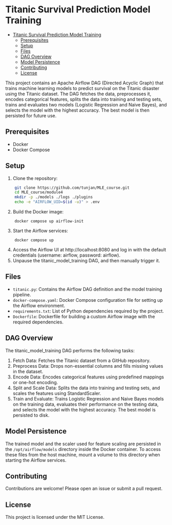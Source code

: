 # Titanic Survival Prediction Model Training

<!--toc:start-->
- [Titanic Survival Prediction Model Training](#titanic-survival-prediction-model-training)
  - [Prerequisites](#prerequisites)
  - [Setup](#setup)
  - [Files](#files)
  - [DAG Overview](#dag-overview)
  - [Model Persistence](#model-persistence)
  - [Contributing](#contributing)
  - [License](#license)
<!--toc:end-->

This project contains an Apache Airflow DAG (Directed Acyclic Graph) that trains machine learning models to predict survival on the Titanic disaster using the Titanic dataset. The DAG fetches the data, preprocesses it, encodes categorical features, splits the data into training and testing sets, trains and evaluates two models (Logistic Regression and Naive Bayes), and selects the model with the highest accuracy. The best model is then persisted for future use.

## Prerequisites

- Docker
- Docker Compose

## Setup

  1. Clone the repository:
```bash
    git clone https://github.com/tunjan/MLE_course.git
    cd MLE_course/module4
    mkdir -p ./models ./logs ./plugins
    echo -e "AIRFLOW_UID=$(id -u)" > .env
```
  2. Build the Docker image:
```docker
    docker compose up airflow-init
```

  3. Start the Airflow services:
```docker
    docker compose up
```
  4. Access the Airflow UI at http://localhost:8080 and log in with the default credentials (username: airflow, password: airflow).
  5. Unpause the titanic_model_training DAG, and then manually trigger it.


## Files

  - `titanic.py`: Contains the Airflow DAG definition and the model training pipeline.
  - `docker-compose.yaml`: Docker Compose configuration file for setting up the Airflow environment.
  - `requirements.txt`: List of Python dependencies required by the project.
  - `Dockerfile`: Dockerfile for building a custom Airflow image with the required dependencies.

## DAG Overview

The titanic_model_training DAG performs the following tasks:

  1. Fetch Data: Fetches the Titanic dataset from a GitHub repository.
  2. Preprocess Data: Drops non-essential columns and fills missing values in the dataset.
  3. Encode Data: Encodes categorical features using predefined mappings or one-hot encoding.
  4. Split and Scale Data: Splits the data into training and testing sets, and scales the features using StandardScaler.
  5. Train and Evaluate: Trains Logistic Regression and Naive Bayes models on the training data, evaluates their performance on the testing data, and selects the model with the highest accuracy. The best model is persisted to disk.

## Model Persistence

The trained model and the scaler used for feature scaling are persisted in the `/opt/airflow/models` directory inside the Docker container. To access these files from the host machine, mount a volume to this directory when starting the Airflow services.
## Contributing

  Contributions are welcome! Please open an issue or submit a pull request.
## License

  This project is licensed under the MIT License.
